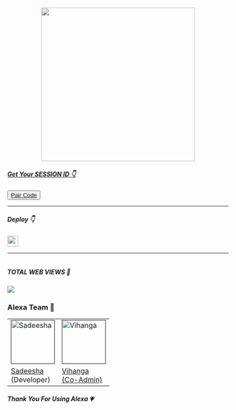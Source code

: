 <a href="#"><img src="http://readme-typing-svg.herokuapp.com?color=red&center=true&vCenter=true&multiline=false&lines=👸🏻Alexa+WHATSAPP+BOT" alt="">


<center><img src="https://i.ibb.co/mH4W0gX/68747470733a2f2f74656c656772612e70682f66696c652f6538663365343139623364616665396665383135332e6a7067.jpg" width="350" height="350"></center>


<p><tbody>
	
<h5>Get Your SESSION ID 👇</h5> 
	
<button><tr><a href="https://dependent-lucille-sadiyamin-2d7bde60.koyeb.app/">Pair Code</a></tr></button>
<hr>
<h5>Deploy 👇</h5>
<a href="http://koyeb.com" ><img src="https://i.ibb.co/t4KftP0/images.png width="50" height="25"></a>

<hr>
</tbody> 

<img src="http://readme-typing-svg.herokuapp.com?color=d1fa02&center=true&vCenter=true&multiline=false&lines=Created+By+Sadeesha_Min" alt="">


<h5>TOTAL WEB VIEWS 🌹</h5>
<img src="https://profile-counter.glitch.me/Sadeesha/count.svg" center>


<h3>Alexa Team 🐣</h3>
<table>
<tbody>
<tr>
<td><a href=""><img src="https://i.ibb.co/Lg7CQgB/IMG-20240322-WA0008-01.jpg" width="100" height="100" alt="Sadeesha"></a></td>
<td><a href=""><img src="https://i.ibb.co/chgBVvB/vihanga.jpg" width="100" height="100" alt="Vihanga"></a></td>
											
</tr>
<tr>
<td><a href="">Sadeesha</a></br>(Developer)</td>
<td><a href=""> Vihanga</br>(Co-Admin)</td>
											
</tr>
</tbody>
</table>

<h5>Thank You For Using Alexa 💗</h5>
